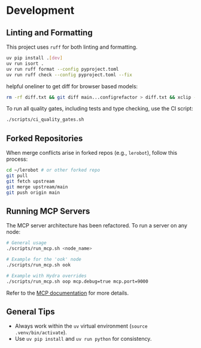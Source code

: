 # Development

## Linting and Formatting
This project uses `ruff` for both linting and formatting.
```bash
uv pip install .[dev]
uv run isort .
uv run ruff format --config pyproject.toml
uv run ruff check --config pyproject.toml --fix
```

helpful oneliner to get diff for browser based models:

```bash
rm -rf diff.txt && git diff main...configrefactor > diff.txt && xclip -selection clipboard < diff.txt
```

To run all quality gates, including tests and type checking, use the CI script:
```bash
./scripts/ci_quality_gates.sh
```

## Forked Repositories
When merge conflicts arise in forked repos (e.g., `lerobot`), follow this process:
```bash
cd ~/lerobot # or other forked repo
git pull
git fetch upstream
git merge upstream/main
git push origin main
```

## Running MCP Servers
The MCP server architecture has been refactored. To run a server on any node:
```bash
# General usage
./scripts/run_mcp.sh <node_name>

# Example for the 'ook' node
./scripts/run_mcp.sh ook

# Example with Hydra overrides
./scripts/run_mcp.sh oop mcp.debug=true mcp.port=9000
```
Refer to the [MCP documentation](./mcp.md) for more details.

## General Tips
- Always work within the `uv` virtual environment (`source .venv/bin/activate`).
- Use `uv pip install` and `uv run python` for consistency.